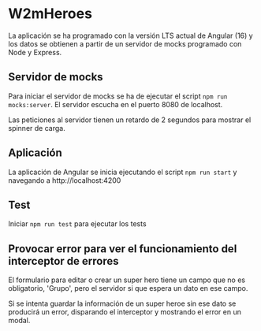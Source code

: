 # W2mHeroes

La aplicación se ha programado con la versión LTS actual de Angular (16) y los datos se obtienen a partir de un servidor de mocks programado con Node y Express.

## Servidor de mocks

Para iniciar el servidor de mocks se ha de ejecutar el script `npm run mocks:server`. El servidor escucha en el puerto 8080 de localhost.

Las peticiones al servidor tienen un retardo de 2 segundos para mostrar el spinner de carga.

## Aplicación

La aplicación de Angular se inicia ejecutando el script `npm run start` y navegando a http://localhost:4200

## Test

Iniciar `npm run test` para ejecutar los tests

## Provocar error para ver el funcionamiento del interceptor de errores

El formulario para editar o crear un super hero tiene un campo que no es obligatorio, 'Grupo', pero el servidor si que espera un dato en ese campo.

Si se intenta guardar la información de un super heroe sin ese dato se producirá un error, disparando el interceptor y mostrando el error en un modal.

